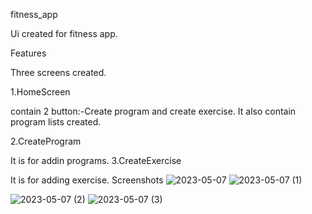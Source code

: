 fitness_app

 Ui created for fitness app.

Features
 
 Three screens created.

  1.HomeScreen

   contain 2 button:-Create program and create exercise. It also contain program lists created.

   2.CreateProgram

 It is for addin programs.
3.CreateExercise

It is for adding exercise.
Screenshots
![2023-05-07](https://user-images.githubusercontent.com/123442720/236679751-5a3ac01c-a4ab-4386-95ff-7a150afef5a4.png)
![2023-05-07 (1)](https://user-images.githubusercontent.com/123442720/236679759-ed51b4ae-2512-4452-aa53-286f9e47e7b7.png)

![2023-05-07 (2)](https://user-images.githubusercontent.com/123442720/236679734-cdc68e9d-322a-4938-b631-28c9b1b02cde.png)
![2023-05-07 (3)](https://user-images.githubusercontent.com/123442720/236679774-f785c30e-5c29-495a-9693-1456a53aa773.png)
